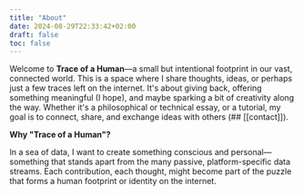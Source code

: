 ```yaml
---
title: "About"
date: 2024-08-29T22:33:42+02:00
draft: false
toc: false 
---
```

Welcome to **Trace of a Human**—a small but intentional footprint in our vast, connected world. This is a space where I share thoughts, ideas, or perhaps just a few traces left on the internet. It's about giving back, offering something meaningful (I hope), and maybe sparking a bit of creativity along the way. Whether it's a philosophical or technical essay, or a tutorial, my goal is to connect, share, and exchange ideas with others (## [[contact]]).

**Why "Trace of a Human"?**

In a sea of data, I want to create something conscious and personal—something that stands apart from the many passive, platform-specific data streams. Each contribution, each thought, might become part of the puzzle that forms a human footprint or identity on the internet.